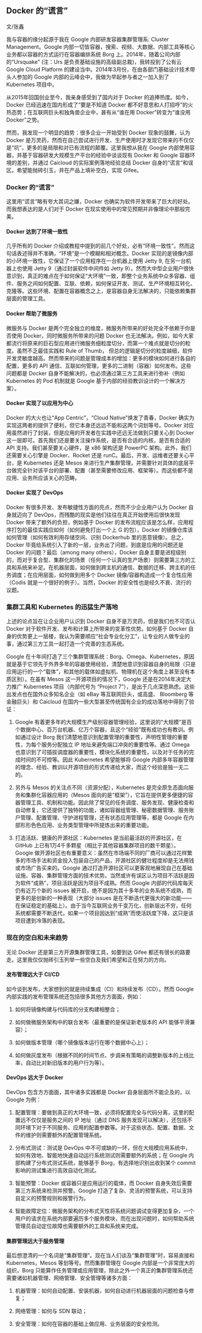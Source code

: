 ## Docker 的“谎言”

文/张鑫

我与容器的缘分起源于我在 Google 内部研发容器集群管理系: Cluster Management。Google 内部一切皆容器，搜索、视频、大数据、内部工具等核心业务都以容器的方式运行在容器编排系统 Borg 上。2014年，随着公司内部的“Ursquake” (注：Urs 是负责基础设施的高级副总裁)，我转投到了公有云 Google Cloud Platform 的建设当中。2014年3月份，在由各部门基础设计技术带头人参加的 Google 内部的云峰会中，我做为早起参与者之一加入到了 Kubernetes 项目中。

从2015年回国创业至今，我亲身感受到了国内对于 Docker 的追捧热度。如今，Docker 已经迅速在国内形成了“要是不知道 Docker 都不好意思和人打招呼”的火热态势；在互联网巨头和独角兽企业中，甚有从“谁在用 Docker”转变为“谁没用 Docker”之势。

然而，我发现一个明显的趋势：很多企业一开始受到 Docker 现象的鼓舞，认为 Docker 是万灵药，然而在自己尝试进行开发、生产使用时才发现它带来的不仅仅是“坑”，更多的是局限和对已有流程的颠覆。这里我想从我在 Google 内部使用容器，并基于容器研发大规模生产平台的经验中谈谈现有 Docker 和 Google 容器环境的差别，并通过 Caicloud 的实际案例落地经验总结 Docker 自身的“谎言”和误区。希望能抛砖引玉，并在产品上填补空白，实现 Gifee。

### Docker 的“谎言”

这里用“谎言”略有夸大其词之嫌，Docker 也确实为软件开发带来了巨大的好处。而我想表达的是人们对于 Docker 在现实使用中的常见预期并非像理论中那般完美。

#### Docker 达到了环境一致性
几乎所有的 Docker 介绍或教程中提到的前几个好处，必有“环境一致性”。然而这句话表述得并不准确，“环境”是一个模糊和相对概念。Docker 实现的是镜像内部的小环境一致性，它保证了一个应用程序在一台机器上使用 Jetty 9, 在另一台机器上也使用 Jetty 9（通过封装软件中间件如 Jetty 9）。然而大中型企业用户很快意识到，真正的难点在于如何保证“大环境”一致，即整个业务系统中众多容器、组件、服务之间如何配置、互联、依赖，如何保证开发、测试、生产环境相互转化、克隆等。这些环境、配置在容器概念之上，是容器自身无法解决的，只能依赖集群层面的管理工具。

#### Docker 帮助了微服务
微服务与 Docker 是两个完全独立的维度，微服务所带来的好处完全不依赖于你是否使用 Docker，同时微服务所带来的问题 Docker 也无法解决。例如，如今大家都流行将原来的巨石型应用进行微服务细粒度切分，而第一个难点就是切分的粒度。虽然不乏最佳实践和 Rule of Thumb， 但总的逻辑是切分的粒度越细，软件开发灵敏度越高。然而带来的问题是管理成本的增加：更多的模块如何进行各自的配置，更多的 API 通信、互联如何管理，更多的二进制（容器）如何发布。这些问题都是 Docker 自身不能解决的，也必须通过第三方工具来进行弥补（例如 Kubernetes 的 Pod 机制就是 Google 基于内部的经验教训设计的一个解决方案）。

#### Docker 实现了以应用为中心
Docker 的大火也让“App Centric”，“Cloud Native”焕发了青春，Docker 确实为实现这两者的提供了便利，但它本身还远远不能和这两个词划等号。Docker 对应用虽然进行了封装，但是应用的开发者在实践中还远无法做到只要关心到 Docker 这一层即可。首先我们还是要关注操作系统，是否有合适的内核，是否有合适的 API 支持。我们甚至要关心硬件，是 x86 架构还是 PowerPC 架构。此外，我们还需要关心引擎是 Docker、Rocket 还是 runC。最后，开发、运维者还要关心平台，是 Kubernetes 还是 Mesos 来进行生产集群管理，并需要针对具体的底层平台做完全针对该平台的部署、配置（甚至需要修改应用、框架等）。而这些都不是应用、业务所应该关心的范畴。

#### Docker 实现了 DevOps
Docker 有很多开发、发布敏捷性方面的亮点，然而不少企业用户认为 Docker 自身就迈向了 DevOps，而残酷的现实是他们往往在真正开始使用后很快发现 Docker 带来了额外的负担，例如基于 Docker 的发布流程应该是怎么样，应用程序打包的最佳实践应如何（如何避免打出一个上 G 的包），Docker 的镜像仓库该如何管理（如何有效利用存储空间、识别 Dockerhub 里的恶意镜像）。总之，Docker 毕竟给系统引入了新的一层，业务出了问题，到底是应用的问题还是 Docker 的问题？最后（among many others），Docker 自身主要是进程级别的，而对于复合型、集群化的场景（任何一个认真的生产场景）则需要第三方的工具和系统来补足。在机器层面，如何做到跨主机的通信、数据的迁移、跨主机的任务调度；在应用层面，如何做到用多个 Docker 镜像/容器构造成一个复合性应用（Codis 就是一个很好的例子）。当然，Docker 的安全性也是经久不衰、流行的议题。

### 集群工具和 Kubernetes 的迅猛生产落地

上述的论点旨在让企业用户认识到 Docker 自身不是万灵药，但是我们也不可否认 Docker 对于软件开发、发布和计算上所带来的变革性优势。如何基于 Docker 自身的优势更上一层楼，我认为需要顺应“社会专业化分工”，让专业的人做专业的事，通过第三方工具一起打造一个完善的生态系统。

Google 在十年间打造了三个集群管理系统：Borg、Omega、Kubernetes，原因就是基于它领先于外界多年的容器使用经验，清楚地意识到容器自身的局限（只是应用运行的一个“载体”，和其他的载体如虚拟机、物理机在这个角度上甚至没有本质区别）。在虽有 Mesos 这一开源项目的情况下，Google 还是在2014年决定大力推广 Kubernetes 项目（内部代号为 “Project 7”），是出于几点深思熟虑。这些出发点也在国外众多知名企业（如 eBay 等互联网巨头，或高盛、 Bloomberg 等金融巨头）和 Caicloud 在国内一些大型甚至传统国有企业的成功落地中得到了验证：

1. Google 有着更多年的大规模生产级别容器管理经验，这里说的“大规模”是百个数据中心、百万台机器、亿万个容器，且这个“经验”既有成功也有教训。例如通过设计 Borg 我们清楚地意识到配置管理的重要性，声明性管理的重要性，为每个服务分配独立 IP 地址来避免端口冲突的重要性等。通过 Omega 也意识到了可插拔调度器的重要性，模块化系统的重要性，以及对于任务的完成时间的不可控等。因此 Kubernetes 希望能够将 Google 内部多年容器管理的理念、经验、教训以开源项目的形式传递给大家，而这个经验是独一无二的。

2. 另外与 Mesos 的关注点不同（资源分配），Kubernetes 是完全原生态面向服务和集群化容器应用的（Mesos 面向的是“框架”），它旨在提供更多便捷的容器管理工具、机制和功能。因此除了常见的任务调度、服务发现、健康检查和自动修复，它还提供了独特的功能，诸如容器组管理、秘密数据管理、服务账户管理、配置管理、守护进程管理，还有状态应用管理等，都是 Google 在内部形形色色应用、业务类型管理中所提炼出来的重要功能。

3. 打造活跃、健康的开源社区：Kubernetes 是当前最活跃的开源社区，在 GitHub 上已有1万4千多颗星（相比于其他容器集群项目的数千颗星）。Google 做开源社区也有重要意义：虽然在市场端不同的厂商可以通过花样繁多的市场手法和资金投入包装自己的产品，开源社区的健壮程度却是无法用钱或市场广告买来的。Google 通过打造开源社区可以更客观地展现自己在基础设施、容器、集群管理方面的技术优势。当然或许有误区认为项目不活跃是因为软件“成熟”，项目活跃是因为项目不成熟。然而 Google 内部的代码库每天仍有近万个新的 issues 被开启，绝不是因为其十多年的业务系统不成熟，而更多的是创新的一种表现（大部分 issues 是在不断迭代更强大的新功能——在保证稳定的基础上）。由于当今互联网业务千变万化，创新层出不穷，任何系统都需要不断迭代，如果一个项目因达到“成熟”而使活跃度下降，这只是该项目遭到冷落的表现。

### 现在的空白和未来趋势

无论 Docker 还是第三方开源集群管理工具，如要到达 Gifee 都还有很长的路要走。这里我仅仅抛砖引玉列举一些空白及我们希望和正在努力的方向。

#### 发布管理远大于 CI/CD
如今谈到发布，大家想到的就是持续集成（CI）和持续发布（CD）。然而 Google 内部实践的发布管理系统还包括很多其他方方面面，例如：

1. 如何将镜像构建与代码库的分支构建相整合；

2. 如何做微服务架构中的联合发布（最重要的是保证新老版本的 API 能够平滑兼容）；

3. 如何做版本管理（哪个镜像版本运行在哪个数据中心上）；

4. 如何做灰度发布（根据不同的时间节点、步调来有策略的调整新版本的上线比率，自动比对新旧版本的用户行为等）。

#### DevOps 远大于 Docker
DevOps 包含方方面面，其中诸多实践都是 Docker 自身层面所不能企及的，以 Google 为例：

1. 配置管理：要做到真正的大环境一致，必须将配置完全与代码分离，这里的配置远不仅仅是服务之间的 IP 地址（通过 DNS 服务发现可以解决），还包括不同环境下对于不同服务、应用的配置参数等。对于这些状态、配置、数据、文件的维护则需要额外的配置管理系统。

2. 分布式测试：测试是 DevOps 中不可或缺的一环，但在大规模应用系统中，如何有效地、智能地快速自动运行系统测试则需要额外的系统；在 Google 内部构建了分布式测试系统，能够基于 Borg，有选择地识别出收到某个 commit 影响的测试集进行高效自动化测试。

3. 智能预警：Docker 或容器只是应用运行的载体，而 Docker 自身失效后需要第三方系统来检测并预警。Google 打造了复杂、灵活的预警系统，可以支持自定义的预警规则和报警行为。

4. 智能故障定位：微服务架构的分布式天性将系统问题调试变得更加复杂，一个用户的请求在系统内部要遍历多个服务模块，而在出现问题时，如何帮助系统管理员自动定位故障也需要额外的工具和系统来完成。

#### 集群管理远大于服务管理
最后想澄清的一个名词是“集群管理”。现在当人们谈及“集群管理”时，容易直接和 Kubernetes，Mesos 等划等号。然而集群管理在 Google 内部是一个非常庞大的组织，Borg 只能算作任务管理或应用管理，除此之外一个真正的集群管理系统还需要诸如机器管理、网络管理、安全管理等诸多方面：

1. 机器管理：如何自动配置、安装机器，如何自动进行机器层面的问题检查与修复；

2. 网络管理：如何与 SDN 联动；

3. 安全管理：如何在容器的基础上做应用、业务层面的安全检测。